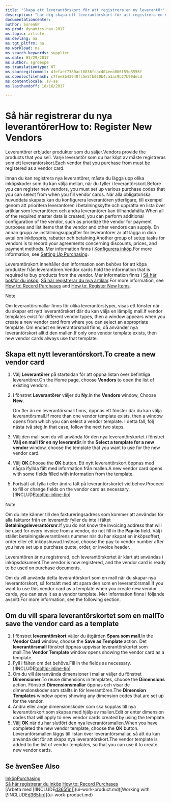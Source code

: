 ```yaml
---
title: "Skapa ett leverantörskort för att registrera en ny leverantör"
description: "Lär dig skapa ett leverantörskort för att registrera en ny leverantör."
documentationcenter: 
author: SorenGP
ms.prod: dynamics-nav-2017
ms.topic: article
ms.devlang: na
ms.tgt_pltfrm: na
ms.workload: na
ms.search.keywords: supplier
ms.date: 03/29/2017
ms.author: sgroespe
ms.translationtype: HT
ms.sourcegitcommit: 4fefaef7380ac10836fcac404eea006f55d8556f
ms.openlocfilehash: c7fee8b43940fc5e5fb020b4ca1ac9b27b90decd
ms.contentlocale: sv-se
ms.lasthandoff: 10/16/2017

---
```

# <a name="how-to-register-new-vendors"></a><span data-ttu-id="1198d-103">Så här registrerar du nya leverantörer</span><span class="sxs-lookup"><span data-stu-id="1198d-103">How to: Register New Vendors</span></span>
<span data-ttu-id="1198d-104">Leverantörer erbjuder produkter som du säljer.</span><span class="sxs-lookup"><span data-stu-id="1198d-104">Vendors provide the products that you sell.</span></span> <span data-ttu-id="1198d-105">Varje leverantör som du har köpt av måste registreras som ett leverantörskort.</span><span class="sxs-lookup"><span data-stu-id="1198d-105">Each vendor that you purchase from must be registered as a vendor card.</span></span>

<span data-ttu-id="1198d-106">Innan du kan registrera nya leverantörer, måste du lägga upp olika inköpskoder som du kan välja mellan, när du fyller i leverantörskort.</span><span class="sxs-lookup"><span data-stu-id="1198d-106">Before you can register new vendors, you must set up various purchase codes that you can select from when you fill vendor cards.</span></span> <span data-ttu-id="1198d-107">När alla obligatoriska huvuddata skapats kan du konfigurera leverantören ytterligare, till exempel genom att prioritera leverantören i betalningssyfte och upprätta en lista över artiklar som leverantören och andra leverantörer kan tillhandahålla.</span><span class="sxs-lookup"><span data-stu-id="1198d-107">When all of the required master data is created, you can perform additional configuration of the vendor, such as prioritize the vendor for payment purposes and list items that the vendor and other vendors can supply.</span></span> <span data-ttu-id="1198d-108">En annan grupp av inställningsuppgifter för leverantörer är att lägga in dina avtal om inköpspris, rabatter och betalning.</span><span class="sxs-lookup"><span data-stu-id="1198d-108">Another group of setup tasks for vendors is to record your agreements concerning discounts, prices, and payment methods.</span></span> <span data-ttu-id="1198d-109">Mer information finns i [Konfigurera inköp](purchasing-setup-purchasing.md).</span><span class="sxs-lookup"><span data-stu-id="1198d-109">For more information, see [Setting Up Purchasing](purchasing-setup-purchasing.md).</span></span>

<span data-ttu-id="1198d-110">Leverantörskort innehåller den information som behövs för att köpa produkter från leverantören.</span><span class="sxs-lookup"><span data-stu-id="1198d-110">Vendor cards hold the information that is required to buy products from the vendor.</span></span> <span data-ttu-id="1198d-111">Mer information finns i [Så här bokför du inköp](purchasing-how-record-purchases.md), [Så här registrerar du nya artiklar](inventory-how-register-new-items.md).</span><span class="sxs-lookup"><span data-stu-id="1198d-111">For more information, see [How to: Record Purchases](purchasing-how-record-purchases.md) and [How to: Register New Items](inventory-how-register-new-items.md).</span></span>

> [!NOTE]  
>   <span data-ttu-id="1198d-112">Om leverantörsmallar finns för olika leverantörstyper, visas ett fönster när du skapar ett nytt leverantörskort där du kan välja en lämplig mall.</span><span class="sxs-lookup"><span data-stu-id="1198d-112">If vendor templates exist for different vendor types, then a window appears when you create a new vendor card from where you can select an appropriate template.</span></span> <span data-ttu-id="1198d-113">Om endast en leverantörsmall finns, då använder nya leverantörskort alltid den mallen.</span><span class="sxs-lookup"><span data-stu-id="1198d-113">If only one vendor template exists, then new vendor cards always use that template.</span></span>

## <a name="to-create-a-new-vendor-card"></a><span data-ttu-id="1198d-114">Skapa ett nytt leverantörskort.</span><span class="sxs-lookup"><span data-stu-id="1198d-114">To create a new vendor card</span></span>
1. <span data-ttu-id="1198d-115">Välj **Leverantörer** på startsidan för att öppna listan över befintliga leverantörer.</span><span class="sxs-lookup"><span data-stu-id="1198d-115">On the Home page, choose **Vendors** to open the list of existing vendors.</span></span>  
2. <span data-ttu-id="1198d-116">I fönstret **Leverantörer** väljer du **Ny**.</span><span class="sxs-lookup"><span data-stu-id="1198d-116">In the **Vendors** window, Choose **New**.</span></span>

    <span data-ttu-id="1198d-117">Om fler än en leverantörsmall finns, öppnas ett fönster där du kan välja leverantörsmall.</span><span class="sxs-lookup"><span data-stu-id="1198d-117">If more than one vendor template exists, then a window opens from which you can select a vendor template.</span></span> <span data-ttu-id="1198d-118">I detta fall, följ nästa två steg.</span><span class="sxs-lookup"><span data-stu-id="1198d-118">In that case, follow the next two steps.</span></span>
3. <span data-ttu-id="1198d-119">Välj den mall som du vill använda för den nya leverantörskortet i fönstret **Välj en mall för en ny leverantör**.</span><span class="sxs-lookup"><span data-stu-id="1198d-119">In the **Select a template for a new vendor** window, choose the template that you want to use for the new vendor card.</span></span>
4. <span data-ttu-id="1198d-120">Välj **OK**.</span><span class="sxs-lookup"><span data-stu-id="1198d-120">Choose the **OK** button.</span></span> <span data-ttu-id="1198d-121">Ett nytt leverantörskort öppnas med några ifyllda fält med information från mallen.</span><span class="sxs-lookup"><span data-stu-id="1198d-121">A new vendor card opens with some fields filled with information from the template.</span></span>
5. <span data-ttu-id="1198d-122">Fortsätt att fylla i eller ändra fält på leverantörskortet vid behov.</span><span class="sxs-lookup"><span data-stu-id="1198d-122">Proceed to fill or change fields on the vendor card as necessary.</span></span> [!INCLUDE[tooltip-inline-tip](includes/tooltip-inline-tip_md.md)]

> [!NOTE]  
>   <span data-ttu-id="1198d-123">Om du inte känner till den faktureringsadress som kommer att användas för alla fakturor från en leverantör fyller du inte i fältet **Betalningsleverantörsnr**.</span><span class="sxs-lookup"><span data-stu-id="1198d-123">If you do not know the invoicing address that will be used for every invoice from a vendor, do not fill in the **Pay-to** field.</span></span> <span data-ttu-id="1198d-124">Välj i stället betalningsleverantörens nummer när du har skapat en inköpsoffert, order eller ett inköpshuvud.</span><span class="sxs-lookup"><span data-stu-id="1198d-124">Instead, choose the pay-to vendor number after you have set up a purchase quote, order, or invoice header.</span></span>

<span data-ttu-id="1198d-125">Leverantören är nu registrerad, och leverantörskortet är klart att användas i inköpsdokument.</span><span class="sxs-lookup"><span data-stu-id="1198d-125">The vendor is now registered, and the vendor card is ready to be used on purchase documents.</span></span>

<span data-ttu-id="1198d-126">Om du vill använda detta leverantörskort som en mall när du skapar nya leverantörskort, så fortsätt med att spara den som en leverantörsmall.</span><span class="sxs-lookup"><span data-stu-id="1198d-126">If you want to use this vendor card as a template when you create new vendor cards, you can save it as a vendor template.</span></span> <span data-ttu-id="1198d-127">Mer information finns i följande avsnitt:</span><span class="sxs-lookup"><span data-stu-id="1198d-127">For more information, see the following section.</span></span>

## <a name="to-save-the-vendor-card-as-a-template"></a><span data-ttu-id="1198d-128">Om du vill spara leverantörskortet som en mall</span><span class="sxs-lookup"><span data-stu-id="1198d-128">To save the vendor card as a template</span></span>
1. <span data-ttu-id="1198d-129">I fönstret **leverantörskort** väljer du åtgärden **Spara som mall**.</span><span class="sxs-lookup"><span data-stu-id="1198d-129">In the **Vendor Card** window, choose the **Save as Template** action.</span></span> <span data-ttu-id="1198d-130">Det **leverantörsmall** fönstret öppnas uppvisar leverantörskortet som mall.</span><span class="sxs-lookup"><span data-stu-id="1198d-130">The **Vendor Template** window opens showing the vendor card as a template.</span></span>
2. <span data-ttu-id="1198d-131">Fyll i fälten om det behövs.</span><span class="sxs-lookup"><span data-stu-id="1198d-131">Fill in the fields as necessary.</span></span> [!INCLUDE[tooltip-inline-tip](includes/tooltip-inline-tip_md.md)]
3. <span data-ttu-id="1198d-132">Om du vill återanvända dimensioner i mallar väljer du fönstret **Dimensioner**.</span><span class="sxs-lookup"><span data-stu-id="1198d-132">To reuse dimensions in templates, choose the **Dimensions** action.</span></span> <span data-ttu-id="1198d-133">Fönstret **Dimensionsmallar** öppnas och visar de dimensionskoder som ställts in för leverantören.</span><span class="sxs-lookup"><span data-stu-id="1198d-133">The **Dimension Templates** window opens showing any dimension codes that are set up for the vendor.</span></span>
4. <span data-ttu-id="1198d-134">Ändra eller ange dimensionskoder som ska kopplas till nya leverantörskort som skapas med hjälp av mallen.</span><span class="sxs-lookup"><span data-stu-id="1198d-134">Edit or enter dimension codes that will apply to new vendor cards created by using the template.</span></span>
5. <span data-ttu-id="1198d-135">Välj **OK** när du har slutfört den nya leverantörsmallen.</span><span class="sxs-lookup"><span data-stu-id="1198d-135">When you have completed the new vendor template, choose the **OK** button.</span></span>  
   <span data-ttu-id="1198d-136">Leverantörsmallen läggs till listan över leverantörsmallar, så att du kan använda det för att skapa nya leverantörskort.</span><span class="sxs-lookup"><span data-stu-id="1198d-136">The vendor template is added to the list of vendor templates, so that you can use it to create new vendor cards.</span></span>

## <a name="see-also"></a><span data-ttu-id="1198d-137">Se även</span><span class="sxs-lookup"><span data-stu-id="1198d-137">See Also</span></span>
[<span data-ttu-id="1198d-138">Inköp</span><span class="sxs-lookup"><span data-stu-id="1198d-138">Purchasing</span></span>](purchasing-manage-purchasing.md)  
<span data-ttu-id="1198d-139">[Så här registrerar du inköp](purchasing-how-record-purchases.md) </span><span class="sxs-lookup"><span data-stu-id="1198d-139">[How to: Record Purchases](purchasing-how-record-purchases.md) </span></span>  
<span data-ttu-id="1198d-140">[Arbeta med [!INCLUDE[d365fin](includes/d365fin_md.md)]](ui-work-product.md)</span><span class="sxs-lookup"><span data-stu-id="1198d-140">[Working with [!INCLUDE[d365fin](includes/d365fin_md.md)]](ui-work-product.md)</span></span>  

